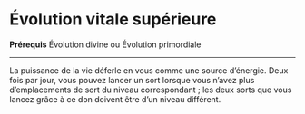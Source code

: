 # Évolution vitale supérieure

<p><strong>Prérequis</strong> Évolution divine ou Évolution primordiale</p>
<hr>
<p>La puissance de la vie déferle en vous comme une source d’énergie. Deux fois par jour, vous pouvez lancer un sort lorsque vous n’avez plus d’emplacements de sort du niveau correspondant ; les deux sorts que vous lancez grâce à ce don doivent être d’un niveau différent.</p>